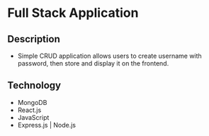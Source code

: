 # Full Stack Application

## Description

- Simple CRUD application allows users to create username with password, then store and display it on the frontend.

## Technology

- MongoDB
- React.js
- JavaScript
- Express.js | Node.js
